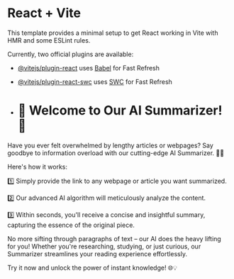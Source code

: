# React + Vite

This template provides a minimal setup to get React working in Vite with HMR and some ESLint rules.

Currently, two official plugins are available:

- [@vitejs/plugin-react](https://github.com/vitejs/vite-plugin-react/blob/main/packages/plugin-react/README.md) uses [Babel](https://babeljs.io/) for Fast Refresh
- [@vitejs/plugin-react-swc](https://github.com/vitejs/vite-plugin-react-swc) uses [SWC](https://swc.rs/) for Fast Refresh

- # 🌟 Welcome to Our AI Summarizer! 🚀

Have you ever felt overwhelmed by lengthy articles or webpages? Say goodbye to information overload with our cutting-edge AI Summarizer. 📰✨

Here's how it works:

1️⃣ Simply provide the link to any webpage or article you want summarized.

2️⃣ Our advanced AI algorithm will meticulously analyze the content.

3️⃣ Within seconds, you'll receive a concise and insightful summary, capturing the essence of the original piece.

No more sifting through paragraphs of text – our AI does the heavy lifting for you! Whether you're researching, studying, or just curious, our Summarizer streamlines your reading experience effortlessly.

Try it now and unlock the power of instant knowledge! 🌐💡
